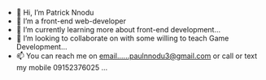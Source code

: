 - 👋 Hi, I’m Patrick Nnodu
- 👀 I’m a front-end web-developer
- 🌱 I’m currently learning more about front-end development...
- 💞️ I’m looking to collaborate on with some willing to teach Game Development...
- 📫 You can reach me on email......paulnnodu3@gmail.com or call or text my mobile 09152376025 ...
